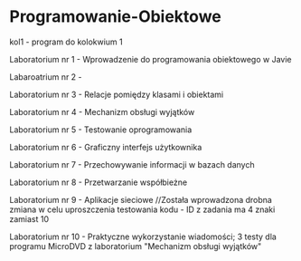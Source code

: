 # Programowanie-Obiektowe
kol1 - program do kolokwium 1

Laboratorium nr 1 - Wprowadzenie do programowania obiektowego w Javie

Labaroatrium nr 2 - 

Laboratorium nr 3 - Relacje pomiędzy klasami i obiektami

Laboratorium nr 4 - Mechanizm obsługi wyjątków

Laboratorium nr 5 - Testowanie oprogramowania

Laboratorium nr 6 - Graficzny interfejs użytkownika

Laboratorium nr 7 - Przechowywanie informacji w bazach danych

Laboratorium nr 8 - Przetwarzanie współbieżne

Laboratorium nr 9 - Aplikacje sieciowe //Została wprowadzona drobna zmiana w celu uproszczenia testowania kodu - ID z zadania ma 4 znaki zamiast 10

Laboratorium nr 10 - Praktyczne wykorzystanie wiadomości; 3 testy dla programu MicroDVD z laboratorium "Mechanizm obsługi wyjątków"
